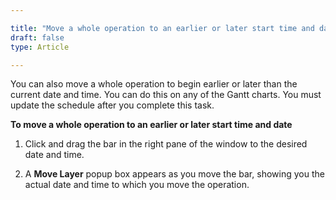 ```yaml
---

title: "Move a whole operation to an earlier or later start time and date"
draft: false
type: Article

---
```


You can also move a whole operation to begin earlier or later than the current date and time. You can do this on any of the Gantt charts. You must update the schedule after you complete this task.

**To move a whole operation to an earlier or later start time and date**

1. Click and drag the bar in the right pane of the window to the desired date and time.

2. A **Move Layer** popup box appears as you move the bar, showing you the actual date and time to which you move the operation.

​